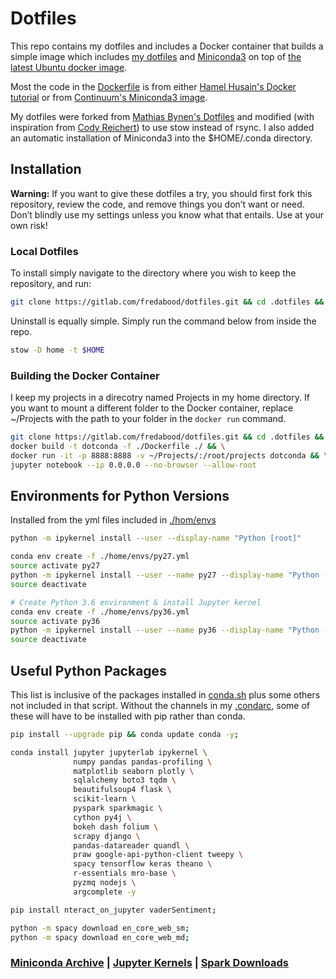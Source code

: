 # Dotfiles

This repo contains my dotfiles and includes a Docker container that builds a simple image which includes [my dotfiles](https://github.com/fredabood/.dotfiles) and [Miniconda3](https://conda.io/miniconda.html) on top of [the latest Ubuntu docker image](https://hub.docker.com/_/ubuntu/).

Most the code in the [Dockerfile](./Dockerfile) is from either [Hamel Husain's Docker tutorial](https://github.com/hamelsmu/Docker_Tutorial/blob/master/basic_tutorial/Dockerfile) or from [Continuum's Miniconda3 image](https://hub.docker.com/r/continuumio/miniconda3/).

My dotfiles were forked from [Mathias Bynen's Dotfiles](https://github.com/mathiasbynens/dotfiles) and modified (with inspiration from [Cody Reichert](https://github.com/CodyReichert/dotfiles/blob/master/install.sh)) to use stow instead of rsync. I also added an automatic installation of Miniconda3 into the $HOME/.conda directory.

## Installation

**Warning:** If you want to give these dotfiles a try, you should first fork this repository, review the code, and remove things you don’t want or need. Don’t blindly use my settings unless you know what that entails. Use at your own risk!

### Local Dotfiles
To install simply navigate to the directory where you wish to keep the repository, and run:
```bash
git clone https://gitlab.com/fredabood/dotfiles.git && cd .dotfiles && bash bootstrap.sh
```
Uninstall is equally simple. Simply run the command below from inside the repo.
```bash
stow -D home -t $HOME
```

### Building the Docker Container
I keep my projects in a direcotry named Projects in my home directory. If you want to mount a different folder to the Docker container, replace ~/Projects with the path to your folder in the `docker run` command.
```bash
git clone https://gitlab.com/fredabood/dotfiles.git && cd .dotfiles && \
docker build -t dotconda -f ./Dockerfile ./ && \
docker run -it -p 8888:8888 -v ~/Projects/:/root/projects dotconda && \
jupyter notebook --ip 0.0.0.0 --no-browser --allow-root
```

## Environments for Python Versions
Installed from the yml files included in [./hom/envs](./home/envs)
```bash
python -m ipykernel install --user --display-name "Python [root]"

conda env create -f ./home/envs/py27.yml
source activate py27
python -m ipykernel install --user --name py27 --display-name "Python [py27]"
source deactivate

# Create Python 3.6 environment & install Jupyter kernel
conda env create -f ./home/envs/py36.yml
source activate py36
python -m ipykernel install --user --name py36 --display-name "Python [py36]"
source deactivate
```

## Useful Python Packages
This list is inclusive of the packages installed in [conda.sh](./conda.sh) plus some others not included in that script. Without the channels in my [.condarc](./home/.condarc), some of these will have to be installed with pip rather than conda.
```bash
pip install --upgrade pip && conda update conda -y;

conda install jupyter jupyterlab ipykernel \
              numpy pandas pandas-profiling \
              matplotlib seaborn plotly \
              sqlalchemy boto3 tqdm \
              beautifulsoup4 flask \
              scikit-learn \
              pyspark sparkmagic \
              cython py4j \
              bokeh dash folium \
              scrapy django \
              pandas-datareader quandl \
              praw google-api-python-client tweepy \
              spacy tensorflow keras theano \
              r-essentials mro-base \
              pyzmq nodejs \
              argcomplete -y

pip install nteract_on_jupyter vaderSentiment;

python -m spacy download en_core_web_sm;
python -m spacy download en_core_web_md;
```

### [Miniconda Archive](https://repo.continuum.io/miniconda/) | [Jupyter Kernels](https://github.com/jupyter/jupyter/wiki/Jupyter-kernels) | [Spark Downloads](https://spark.apache.org/downloads.html)
